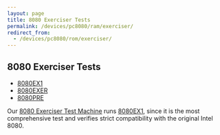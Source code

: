 ```yaml
---
layout: page
title: 8080 Exerciser Tests
permalink: /devices/pc8080/ram/exerciser/
redirect_from:
  - /devices/pc8080/rom/exerciser/
---
```


8080 Exerciser Tests
---

* [8080EX1](8080EX1.MAC)
* [8080EXER](8080EXER.MAC)
* [8080PRE](8080PRE.MAC)

Our [8080 Exerciser Test Machine](/devices/pc8080/machine/exerciser/) runs [8080EX1](8080EX1.MAC),
since it is the most comprehensive test and verifies strict compatibility with the original Intel 8080. 
